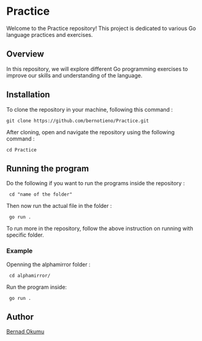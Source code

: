 # Practice

Welcome to the Practice repository! This project is dedicated to various Go language practices and exercises.

## Overview

In this repository, we will explore different Go programming exercises to improve our skills and understanding of the language. 

## Installation
 
 To clone the repository in your machine, following this command :

 ```
 git clone https://github.com/bernotieno/Practice.git
 ```

 After cloning, open and navigate the repository using the following command :

```
cd Practice
```
## Running the program

Do the following if you want to run the programs inside the repository :

```
 cd "name of the folder"
```
Then now run the actual file in the folder :

```
 go run .
```

To run more in the repository, follow the above instruction on running with specific folder.

### Example
Openning the alphamirror folder :

```
 cd alphamirror/
```

Run the program inside:

```
 go run .
```

## Author

[Bernad Okumu](https://github.com/bernotieno/Practice.git)






